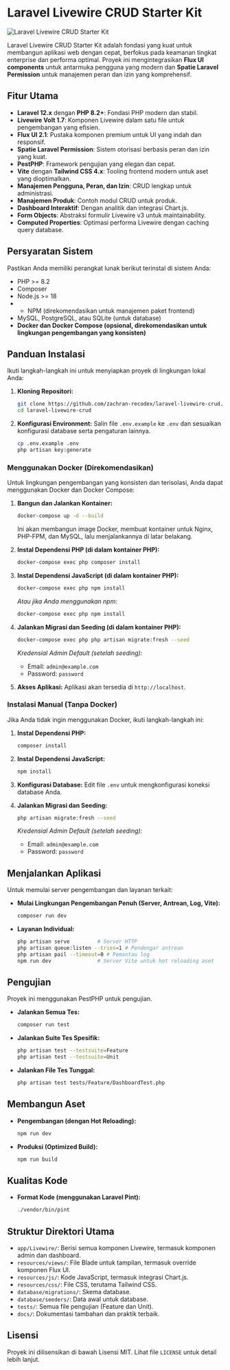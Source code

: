 # Laravel Livewire CRUD Starter Kit

![Laravel Livewire CRUD Starter Kit](https://via.placeholder.com/1200x600?text=Laravel+Livewire+CRUD+Starter+Kit)

Laravel Livewire CRUD Starter Kit adalah fondasi yang kuat untuk membangun aplikasi web dengan cepat, berfokus pada keamanan tingkat enterprise dan performa optimal. Proyek ini mengintegrasikan **Flux UI components** untuk antarmuka pengguna yang modern dan **Spatie Laravel Permission** untuk manajemen peran dan izin yang komprehensif.

## Fitur Utama

*   **Laravel 12.x** dengan **PHP 8.2+**: Fondasi PHP modern dan stabil.
*   **Livewire Volt 1.7**: Komponen Livewire dalam satu file untuk pengembangan yang efisien.
*   **Flux UI 2.1**: Pustaka komponen premium untuk UI yang indah dan responsif.
*   **Spatie Laravel Permission**: Sistem otorisasi berbasis peran dan izin yang kuat.
*   **PestPHP**: Framework pengujian yang elegan dan cepat.
*   **Vite** dengan **Tailwind CSS 4.x**: Tooling frontend modern untuk aset yang dioptimalkan.
*   **Manajemen Pengguna, Peran, dan Izin**: CRUD lengkap untuk administrasi.
*   **Manajemen Produk**: Contoh modul CRUD untuk produk.
*   **Dashboard Interaktif**: Dengan analitik dan integrasi Chart.js.
*   **Form Objects**: Abstraksi formulir Livewire v3 untuk maintainability.
*   **Computed Properties**: Optimasi performa Livewire dengan caching query database.

## Persyaratan Sistem

Pastikan Anda memiliki perangkat lunak berikut terinstal di sistem Anda:

*   PHP >= 8.2
*   Composer
*   Node.js >= 18
*   *   NPM (direkomendasikan untuk manajemen paket frontend)
*   MySQL, PostgreSQL, atau SQLite (untuk database)
*   **Docker dan Docker Compose (opsional, direkomendasikan untuk lingkungan pengembangan yang konsisten)**

## Panduan Instalasi

Ikuti langkah-langkah ini untuk menyiapkan proyek di lingkungan lokal Anda:

1.  **Kloning Repositori:**
    ```bash
    git clone https://github.com/zachran-recodex/laravel-livewire-crud.git
    cd laravel-livewire-crud
    ```

2.  **Konfigurasi Environment:**
    Salin file `.env.example` ke `.env` dan sesuaikan konfigurasi database serta pengaturan lainnya.
    ```bash
    cp .env.example .env
    php artisan key:generate
    ```

### Menggunakan Docker (Direkomendasikan)

Untuk lingkungan pengembangan yang konsisten dan terisolasi, Anda dapat menggunakan Docker dan Docker Compose:

1.  **Bangun dan Jalankan Kontainer:**
    ```bash
    docker-compose up -d --build
    ```
    Ini akan membangun image Docker, membuat kontainer untuk Nginx, PHP-FPM, dan MySQL, lalu menjalankannya di latar belakang.

2.  **Instal Dependensi PHP (di dalam kontainer PHP):**
    ```bash
    docker-compose exec php composer install
    ```

3.  **Instal Dependensi JavaScript (di dalam kontainer PHP):**
    ```bash
    docker-compose exec php npm install
    ```
    *Atau jika Anda menggunakan npm:*
    ```bash
    docker-compose exec php npm install
    ```

4.  **Jalankan Migrasi dan Seeding (di dalam kontainer PHP):**
    ```bash
    docker-compose exec php php artisan migrate:fresh --seed
    ```
    *Kredensial Admin Default (setelah seeding):*
    *   Email: `admin@example.com`
    *   Password: `password`

5.  **Akses Aplikasi:**
    Aplikasi akan tersedia di `http://localhost`.

### Instalasi Manual (Tanpa Docker)

Jika Anda tidak ingin menggunakan Docker, ikuti langkah-langkah ini:

1.  **Instal Dependensi PHP:**
    ```bash
    composer install
    ```

2.  **Instal Dependensi JavaScript:**
    ```bash
    npm install
    ```

3.  **Konfigurasi Database:**
    Edit file `.env` untuk mengkonfigurasi koneksi database Anda.

4.  **Jalankan Migrasi dan Seeding:**
    ```bash
    php artisan migrate:fresh --seed
    ```
    *Kredensial Admin Default (setelah seeding):*
    *   Email: `admin@example.com`
    *   Password: `password`

## Menjalankan Aplikasi

Untuk memulai server pengembangan dan layanan terkait:

*   **Mulai Lingkungan Pengembangan Penuh (Server, Antrean, Log, Vite):**
    ```bash
    composer run dev
    ```

*   **Layanan Individual:**
    ```bash
    php artisan serve         # Server HTTP
    php artisan queue:listen --tries=1 # Pendengar antrean
    php artisan pail --timeout=0 # Pemantau log
    npm run dev               # Server Vite untuk hot reloading aset
    ```

## Pengujian

Proyek ini menggunakan PestPHP untuk pengujian.

*   **Jalankan Semua Tes:**
    ```bash
    composer run test
    ```

*   **Jalankan Suite Tes Spesifik:**
    ```bash
    php artisan test --testsuite=Feature
    php artisan test --testsuite=Unit
    ```

*   **Jalankan File Tes Tunggal:**
    ```bash
    php artisan test tests/Feature/DashboardTest.php
    ```

## Membangun Aset

*   **Pengembangan (dengan Hot Reloading):**
    ```bash
    npm run dev
    ```

*   **Produksi (Optimized Build):**
    ```bash
    npm run build
    ```

## Kualitas Kode

*   **Format Kode (menggunakan Laravel Pint):**
    ```bash
    ./vendor/bin/pint
    ```

## Struktur Direktori Utama

*   `app/Livewire/`: Berisi semua komponen Livewire, termasuk komponen admin dan dashboard.
*   `resources/views/`: File Blade untuk tampilan, termasuk override komponen Flux UI.
*   `resources/js/`: Kode JavaScript, termasuk integrasi Chart.js.
*   `resources/css/`: File CSS, terutama Tailwind CSS.
*   `database/migrations/`: Skema database.
*   `database/seeders/`: Data awal untuk database.
*   `tests/`: Semua file pengujian (Feature dan Unit).
*   `docs/`: Dokumentasi tambahan dan praktik terbaik.

## Lisensi

Proyek ini dilisensikan di bawah Lisensi MIT. Lihat file `LICENSE` untuk detail lebih lanjut.
